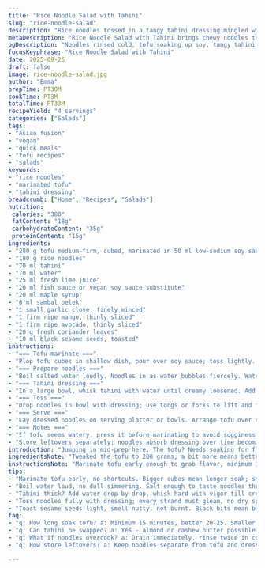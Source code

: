 ```yaml
---
title: "Rice Noodle Salad with Tahini"
slug: "rice-noodle-salad"
description: "Rice noodles tossed in a tangy tahini dressing mingled with marinated tofu, ripe mango, and creamy avocado. Soya sauce adds an umami punch to cubes of firm tofu given time to soak it all in. Black sesame seeds toast slightly, offering a nutty crunch atop vibrant coriander leaves. A splash of lime juice and a hint of sambal oelek kick the dressing into spicy gear. Noodles rinsed cold, texture firm but pliable, then cut for easy eating. Quick, fresh, no fuss, dairy-, nut-, and egg-free."
metaDescription: "Rice Noodle Salad with Tahini brings chewy noodles tossed in spicy, tangy dressing with marinated tofu, ripe mango, creamy avocado, and toasted sesame crunch."
ogDescription: "Noodles rinsed cold, tofu soaking up soy, tangy tahini dressing with lime and sambal, mango and avocado slices, black sesame crunch for texture punch. Quick prep, intense flavors."
focusKeyphrase: "Rice Noodle Salad with Tahini"
date: 2025-09-26
draft: false
image: rice-noodle-salad.jpg
author: "Emma"
prepTime: PT30M
cookTime: PT3M
totalTime: PT33M
recipeYield: "4 servings"
categories: ["Salads"]
tags:
- "Asian fusion"
- "vegan"
- "quick meals"
- "tofu recipes"
- "salads"
keywords:
- "rice noodles"
- "marinated tofu"
- "tahini dressing"
breadcrumb: ["Home", "Recipes", "Salads"]
nutrition: 
 calories: "380"
 fatContent: "18g"
 carbohydrateContent: "35g"
 proteinContent: "15g"
ingredients:
- "280 g tofu medium-firm, cubed, marinated in 50 ml low-sodium soy sauce"
- "180 g rice noodles"
- "70 ml tahini"
- "70 ml water"
- "25 ml fresh lime juice"
- "20 ml fish sauce or vegan soy sauce substitute"
- "20 ml maple syrup"
- "6 ml sambal oelek"
- "1 small garlic clove, finely minced"
- "1 firm ripe mango, thinly sliced"
- "1 firm ripe avocado, thinly sliced"
- "20 g fresh coriander leaves"
- "10 ml black sesame seeds, toasted"
instructions:
- "=== Tofu marinate ==="
- "Plop tofu cubes in shallow dish, pour over soy sauce; toss lightly. Let rest while prepping other bits, 15-25 minutes is fine. Watch tofu soak in color; don’t skip this step. Adds depth."
- "=== Prepare noodles ==="
- "Boil salted water loudly. Noodles in as water bubbles fiercely. Watch, don’t leave - 3 to 5 minutes max. Aim for al dente texture: chewy, slight resistance. Drain, cool quickly under cold water; two rinses to stop cooking and get rid of excess starch. Drain well, then snip noodles shorter with scissors or knife - easier to eat, no tangled mess."
- "=== Tahini dressing ==="
- "In a large bowl, whisk tahini with water until creamy loosened. Add lime juice, fish sauce or vegan soy sauce, maple syrup, sambal oelek, and garlic. Whisk vigorously; dressing should be smooth with slight gloss. If too thick, add tiny splash more water. Taste for balance - lime acidity, tang of fish sauce, sweetness, heat from sambal. Adjust as needed."
- "=== Toss ==="
- "Drop noodles in bowl with dressing; use tongs or forks to lift and fold noodles thoroughly. Must be coated evenly. No dry clumps allowed."
- "=== Serve ==="
- "Lay dressed noodles on serving platter or bowls. Arrange tofu over noodles. Drizzle any leftover marinade over tofu for that punch. Garnish with mango slices, avocado slices, fresh coriander, and scatter toasted black sesame seeds. Serve immediately."
- "=== Notes ==="
- "If tofu seems watery, press it before marinating to avoid sogginess. Can pan-fry for crispy edges if preferred. No fish sauce? Use soy sauce plus a splash of rice vinegar for acidity. Mangos too soft? Use ripe but firm papaya or peaches. Avocado ripeness crucial; too soft and texture spoils balance. Toast sesame seeds gently; burnt is bitter, raw is bland."
- "Store leftovers separately; noodles absorb dressing over time becoming mushy."
introduction: "Jumping in mid-prep here. The tofu? Needs soaking for flavor sinks. No quick dips. You want that umami biting against creamy tahini coating the noodles. Rice noodles—delicate but hold up if you watch that cooking time. Overcook? Mush. Rinse cold, cut short; sloppy servings are dead giveaways of rushed work. The mango and avocado offer texture punches—firm, not mushy—cut thinly against soft noodles and tofu cubes. Sesame seeds crackle quietly as they toast; that toasty scent is a sign you’re close to the final touch. Tried frying tofu once, too oily and distracted flavors; marinade-only, better. Fresh lime lifts the whole thing. And sambal? A nudge, not a shove. Trust your hands, your taste buds. Not clocks. I learned that the hard way."
ingredientsNote: "Tweaked the tofu to 280 grams; a bit more means better protein heft, less chance of drying out. Swapped a splash of fish sauce for an equal part soy sauce if vegan; tastes earthier without losing saltiness. Used 20 ml maple syrup for subtle sweetness, not overpowering. Garlic finely minced, never pulverized; bites of garlic intensity, not a paste. Sambal oelek dose adjusted, depends on brand strength, start low, build to heat tolerance. Mangos here ripe yet firm—firmness keeps slices pretty, no mush. Avocado chosen firm-ripe; if too soft, slices turn to mush and ruin the smooth mouthfeel. Toast sesame seeds just until nutty aroma appears; no blackened bits—that’s char, bitterness, fail. Common pitfall: overcooked or soggy noodles. Quick rinse under cold water tags starch, stops cook. Cut noodles for manageable fork twirls and to avoid messy slurping disasters at the table."
instructionsNote: "Marinate tofu early enough to grab flavor, minimum 15 minutes, better 20-25. If short on time, cube smaller for faster soak but textures change. Boil water vigorously to shake off starch promptly; timing is about feel—noodles soften, but are still springy when bit. Rinsing in cold water is essential to halt cooking. Combining dressing ingredients in a large bowl allows easy mixing and coating. Tahini thick? Add water slowly, whisk with vigor; makes dressing luscious but light. Toss noodles thoroughly; make sure each strand gleams with dressing to avoid dry patches. Arrange attractively: color contrast key. Feel free to drizzle leftover marinade over tofu for punch. Serve immediately; noodles soak dressing and turn limp if left long. Texture is everything here—not all juicy mango, not all slick tahini, but balance."
tips:
- "Marinate tofu early, no shortcuts. Bigger cubes mean longer soak; smaller means faster but changes bite. Watch marinade soak color shift. Soy sauce base, swap fish sauce with vegan alternative but adjust acidity with rice vinegar."
- "Boil water loud, no dull simmering. Salt enough to taste noodles through. Timing is feel: al dente means firm, pliable but not mush. Rinse cold twice or starch hangs around, noodles stick, texture off. Clip noodles short for better forks twirls, less mess on plate."
- "Tahini thick? Add water drop by drop, whisk hard with vigor till creamy but loose. Balance acidity with lime juice, sweetness with maple syrup, spicy heat from sambal builds slowly; taste often. Garlic minced finely for bursts, never paste-like; keeps texture intact."
- "Toss noodles fully with dressing; every strand must gleam, no dry spots. Use tongs or forks; fold gently but thoroughly. Dressed noodles soak dressing fast - serve soon. Leftover marinade drizzle on tofu adds extra punch; watch salty balance so it doesn't overpower."
- "Toast sesame seeds light, smell nutty, not burnt. Black bits mean bitterness. Fresh coriander adds color and brightness; scatter on last moment. If tofu too wet, press before marinate or quick pan-fry edges for texture contrast. Substitute mango with firm papaya or peach when needed."
faq:
- "q: How long soak tofu? a: Minimum 15 minutes, better 20-25. Smaller cubes soak faster but texture changes. Watch marinade color soak into tofu but don’t rush. If pressed tofu absorbs better, less watery."
- "q: Can tahini be swapped? a: Yes - almond or cashew butter possible but changes flavor. Water ratio changes too. Keep lime, sambal same else lose balance. Stir slow, add water gradually till right drip consistency. Texture key."
- "q: What if noodles overcook? a: Drain immediately, rinse twice in cold water stops cooking. Overcooked turn mushy, texture sad. Quick rinse reduces starch stickiness. Cutting shorter noodles helps handling, prevents clumping."
- "q: How store leftovers? a: Keep noodles separate from tofu and dressing if possible. Noodles soak dressing fast and turn limp. Leftover tofu marinade lasts a few days refrigerated but discard if smells off. Noodles best same day but sealed fridge good for few hours."

---
```

